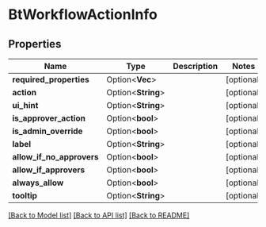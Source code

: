 # BtWorkflowActionInfo

## Properties

Name | Type | Description | Notes
------------ | ------------- | ------------- | -------------
**required_properties** | Option<**Vec<String>**> |  | [optional]
**action** | Option<**String**> |  | [optional]
**ui_hint** | Option<**String**> |  | [optional]
**is_approver_action** | Option<**bool**> |  | [optional]
**is_admin_override** | Option<**bool**> |  | [optional]
**label** | Option<**String**> |  | [optional]
**allow_if_no_approvers** | Option<**bool**> |  | [optional]
**allow_if_approvers** | Option<**bool**> |  | [optional]
**always_allow** | Option<**bool**> |  | [optional]
**tooltip** | Option<**String**> |  | [optional]

[[Back to Model list]](../README.md#documentation-for-models) [[Back to API list]](../README.md#documentation-for-api-endpoints) [[Back to README]](../README.md)


